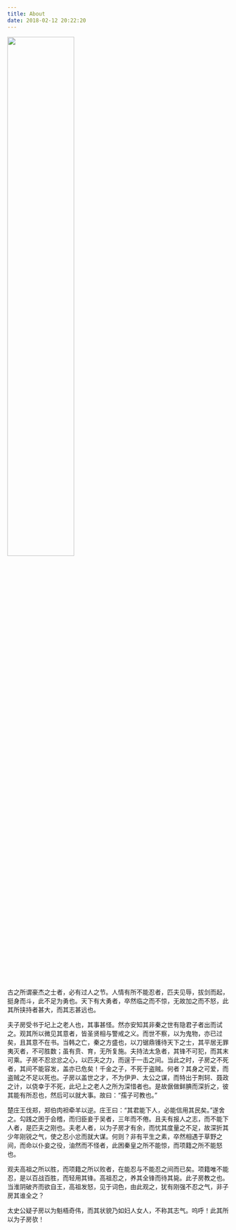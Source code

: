 ```yaml
---
title: About 
date: 2018-02-12 20:22:20
---
```


<img src="https://68.media.tumblr.com/3045c56be9e9545b524d5481df7da0e8/tumblr_o30u5rDNMx1v0d28no1_1280.jpg" width="55%" height="55%">

古之所谓豪杰之士者，必有过人之节。人情有所不能忍者，匹夫见辱，拔剑而起，挺身而斗，此不足为勇也。天下有大勇者，卒然临之而不惊，无故加之而不怒，此其所挟持者甚大，而其志甚远也。

夫子房受书于圮上之老人也，其事甚怪。然亦安知其非秦之世有隐君子者出而试之。观其所以微见其意者，皆圣贤相与警戒之义。而世不察，以为鬼物，亦已过矣，且其意不在书。当韩之亡，秦之方盛也，以刀锯鼎镬待天下之士，其平居无罪夷灭者，不可胜数；虽有贲、育，无所复施。夫持法太急者，其锋不可犯，而其末可乘。子房不忍忿忿之心，以匹夫之力，而逞于一击之间。当此之时，子房之不死者，其间不能容发，盖亦已危矣！千金之子，不死于盗贼。何者？其身之可爱，而盗贼之不足以死也。子房以盖世之才，不为伊尹、太公之谋，而特出于荆轲、聂政之计，以侥幸于不死，此圮上之老人之所为深惜者也。是故倨做鲜腆而深折之，彼其能有所忍也，然后可以就大事。故曰：“孺子可教也。”

楚庄王伐郑，郑伯肉袒牵羊以逆。庄王曰：“其君能下人，必能信用其民矣。”遂舍之。勾践之困于会稽，而归臣妾于吴者，三年而不倦。且夫有报人之志，而不能下人者，是匹夫之刚也。夫老人者，以为子房才有余，而忧其度量之不足，故深折其少年刚锐之气，使之忍小忿而就大谋。何则？非有平生之素，卒然相遇于草野之间，而命以仆妾之役，油然而不怪者，此困秦皇之所不能惊，而项籍之所不能怒也。

观夫高祖之所以胜，而项籍之所以败者，在能忍与不能忍之间而已矣。项籍唯不能忍，是以百战百胜，而轻用其锋。高祖忍之，养其全锋而待其毙。此子房教之也。当淮阴破齐而欲自王，高祖发怒，见于词色，由此观之，犹有刚强不忍之气，非子房其谁全之？

太史公疑子房以为魁梧奇伟，而其状貌乃如妇人女人，不称其志气。呜呼！此其所以为子房欤！

